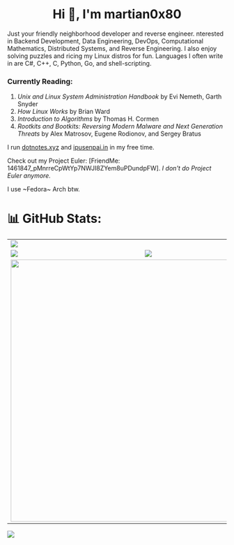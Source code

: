 <h1 align="center">Hi 👋, I'm martian0x80</h1>

<div align="left">
Just your friendly neighborhood developer and reverse engineer. nterested in Backend Development, Data Engineering, DevOps, Computational Mathematics, Distributed Systems, and Reverse Engineering. I also enjoy solving puzzles and ricing my Linux distros for fun. Languages I often write in are C#, C++, C, Python, Go, and shell-scripting.
</div>


### Currently Reading:
1. *Unix and Linux System Administration Handbook* by Evi Nemeth, Garth Snyder
2. *How Linux Works* by Brian Ward
3. *Introduction to Algorithms* by Thomas H. Cormen
4. *Rootkits and Bootkits: Reversing Modern Malware and Next Generation Threats* by Alex Matrosov, Eugene Rodionov, and Sergey Bratus

I run [dotnotes.xyz](https://www.dotnotes.xyz/) and [ipusenpai.in](https://www.ipusenpai.in/) in my free time. 

Check out my Project Euler: [FriendMe: 1461847_pMnrreCpWtYp7NWJI8ZYem8uPDundpFW]. _I don't do Project Euler anymore._

I use ~Fedora~ Arch btw.

# 📊 GitHub Stats:
<table>
	<tr>
		<td colspan = "2"><a href = "https://github.com/martian0x80/"><img src="https://github-readme-activity-graph.vercel.app/graph?username=martian0x80&bg_color=000000&hide_border=true&point=false&line=7fff00&radius=8&area=true&area_color=ddff99&title_color=ffffff&color=ffffff"></a></td>
	</tr>
	<tr>
		<td><a href="https://github.com/martian0x80/"><img src="https://github-readme-streak-stats.herokuapp.com/?user=martian0x80&theme=chartreuse-dark&hide_border=false"></a></td>
		<td><a href="https://github.com/martian0x80/"><img src="http://github-profile-summary-cards.vercel.app/api/cards/profile-details?username=martian0x80&theme=chartreuse_dark"></a></td>
	</tr>
	<tr>
<!--     <td>
      <table>
        <tr>
          <td>
              <img src="https://github-readme-stats.vercel.app/api?username=martian0x80&theme=chartreuse-dark&hide_border=false&include_all_commits=false&count_private=true">
          </td>
        </tr>
        <tr>
          <td>
            <img src="https://github-readme-stats.vercel.app/api/top-langs/?username=martian0x80&theme=chartreuse-dark&hide_border=false&include_all_commits=true&count_private=true&layout=compact">
          </td>
        </tr>
      </table>
    </td> -->
		<td colspan="2" style="text-align: center"><a href="https://github.com/martian0x80/"><img style="width: 600px; height: auto;" src="https://wakatime.com/share/@martian0x80/0d5ef149-2250-411e-ace1-b4d6a81df480.svg"></a></td>
	</tr>
	</table>
 <a href="https://visitcount.itsvg.in">
  <img src="https://visitcount.itsvg.in/api?id=martian0x80&label=Profile%20Views&icon=1&pretty=true" />
</a>

